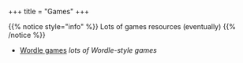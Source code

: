 +++
title = "Games"
+++

{{% notice style="info" %}}
Lots of games resources (eventually)
{{% /notice %}}

* [Wordle games](/wordle_games) *lots of Wordle-style games*
